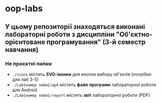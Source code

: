 # oop-labs

## У цьому репозиторії знаходяться виконані лабораторні роботи з дисципліни "Об'єктно-орієнтоване програмування" (3-й семестр навчання)

### Не проєктні папки

- `./icons` містить **SVG-іконки** для кнопок вибору об'єктів (потрібно для лаб 3-5)
- `./Lab{номер лаби}/apk` містить **файл програми** лабораторної роботи для Android
- `./Lab{номер лаби}/report` містить **звіт** лабораторної роботи (PDF)
